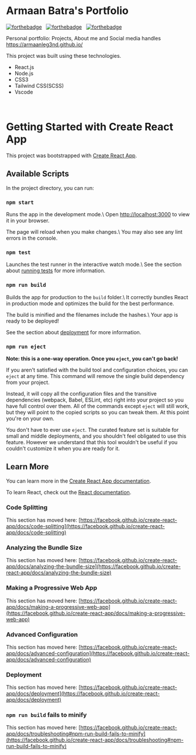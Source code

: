 # Armaan Batra's Portfolio

[![forthebadge](https://forthebadge.com/images/badges/built-with-love.svg)](https://forthebadge.com) &nbsp;
[![forthebadge](https://forthebadge.com/images/badges/made-with-javascript.svg)](https://forthebadge.com) &nbsp;
[![forthebadge](https://forthebadge.com/images/badges/open-source.svg)](https://forthebadge.com) &nbsp;

Personal portfolio: Projects, About me and Social media handles<br/>
<https://armaanleg3nd.github.io/>

This project was built using these technologies.
* React.js
* Node.js
* CSS3
* Tailwind CSS(SCSS)
* Vscode

<br/>

# Getting Started with Create React App 
  
 This project was bootstrapped with [Create React App](https://github.com/facebook/create-react-app). 
  
 ## Available Scripts 
  
 In the project directory, you can run: 
  
 ### `npm start` 
  
 Runs the app in the development mode.\ 
 Open [http://localhost:3000](http://localhost:3000) to view it in your browser. 
  
 The page will reload when you make changes.\ 
 You may also see any lint errors in the console. 
  
 ### `npm test` 
  
 Launches the test runner in the interactive watch mode.\ 
 See the section about [running tests](https://facebook.github.io/create-react-app/docs/running-tests) for more information. 
  
 ### `npm run build` 
  
 Builds the app for production to the `build` folder.\ 
 It correctly bundles React in production mode and optimizes the build for the best performance. 
  
 The build is minified and the filenames include the hashes.\ 
 Your app is ready to be deployed! 
  
 See the section about [deployment](https://facebook.github.io/create-react-app/docs/deployment) for more information. 
  
 ### `npm run eject` 
  
 **Note: this is a one-way operation. Once you `eject`, you can't go back!** 
  
 If you aren't satisfied with the build tool and configuration choices, you can `eject` at any time. This command will remove the single build dependency from your project. 
  
 Instead, it will copy all the configuration files and the transitive dependencies (webpack, Babel, ESLint, etc) right into your project so you have full control over them. All of the commands except `eject` will still work, but they will point to the copied scripts so you can tweak them. At this point you're on your own. 
  
 You don't have to ever use `eject`. The curated feature set is suitable for small and middle deployments, and you shouldn't feel obligated to use this feature. However we understand that this tool wouldn't be useful if you couldn't customize it when you are ready for it. 
  
 ## Learn More 
  
 You can learn more in the [Create React App documentation](https://facebook.github.io/create-react-app/docs/getting-started). 
  
 To learn React, check out the [React documentation](https://reactjs.org/). 
  
 ### Code Splitting 
  
 This section has moved here: [https://facebook.github.io/create-react-app/docs/code-splitting](https://facebook.github.io/create-react-app/docs/code-splitting) 
  
 ### Analyzing the Bundle Size 
  
 This section has moved here: [https://facebook.github.io/create-react-app/docs/analyzing-the-bundle-size](https://facebook.github.io/create-react-app/docs/analyzing-the-bundle-size) 
  
 ### Making a Progressive Web App 
  
 This section has moved here: [https://facebook.github.io/create-react-app/docs/making-a-progressive-web-app](https://facebook.github.io/create-react-app/docs/making-a-progressive-web-app) 
  
 ### Advanced Configuration 
  
 This section has moved here: [https://facebook.github.io/create-react-app/docs/advanced-configuration](https://facebook.github.io/create-react-app/docs/advanced-configuration) 
  
 ### Deployment 
  
 This section has moved here: [https://facebook.github.io/create-react-app/docs/deployment](https://facebook.github.io/create-react-app/docs/deployment) 
  
 ### `npm run build` fails to minify 
  
 This section has moved here: [https://facebook.github.io/create-react-app/docs/troubleshooting#npm-run-build-fails-to-minify](https://facebook.github.io/create-react-app/docs/troubleshooting#npm-run-build-fails-to-minify)
